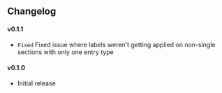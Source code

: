 ## Changelog

#### v0.1.1
- `Fixed` Fixed issue where labels weren't getting applied on non-single sections with only one entry type

#### v0.1.0
- Initial release
